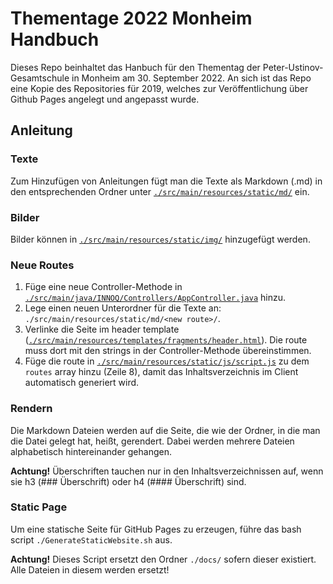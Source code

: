 # Thementage 2022 Monheim Handbuch

Dieses Repo beinhaltet das Hanbuch für den Thementag der Peter-Ustinov-Gesamtschule in Monheim am 30. September 2022.
An sich ist das Repo eine Kopie des Repositories für 2019, welches zur Veröffentlichung über Github Pages angelegt und angepasst wurde.


## Anleitung

### Texte
Zum Hinzufügen von Anleitungen fügt man die Texte als Markdown (.md) in den entsprechenden Ordner unter [`./src/main/resources/static/md/`](./src/main/resources/static/md/) ein.

### Bilder
Bilder können in [`./src/main/resources/static/img/`](./src/main/resources/static/img/) hinzugefügt werden.

### Neue Routes
1. Füge eine neue Controller-Methode in [`./src/main/java/INNOQ/Controllers/AppController.java`](./src/main/java/INNOQ/Controllers/AppController.java)
   hinzu.
2. Lege einen neuen Unterordner für die Texte an: `./src/main/resources/static/md/<new route>/`.
3. Verlinke die Seite im header template ([`./src/main/resources/templates/fragments/header.html`](./src/main/resources/templates/fragments/header.html)).
   Die route muss dort mit den strings in der Controller-Methode übereinstimmen.
4. Füge die route in [`./src/main/resources/static/js/script.js`](./src/main/resources/static/js/script.js) zu dem `routes` array hinzu (Zeile 8), damit
   das Inhaltsverzeichnis im Client automatisch generiert wird.

### Rendern
Die Markdown Dateien werden auf die Seite, die wie der Ordner, in die man die Datei gelegt hat, heißt, gerendert. Dabei werden mehrere Dateien alphabetisch hintereinander gehangen. 

**Achtung!** Überschriften tauchen nur in den Inhaltsverzeichnissen auf, wenn sie h3 (### Überschrift) oder h4 (#### Überschrift) sind.


### Static Page
Um eine statische Seite für GitHub Pages zu erzeugen, führe das bash script `./GenerateStaticWebsite.sh` aus.

**Achtung!** Dieses Script ersetzt den Ordner `./docs/` sofern dieser existiert. Alle Dateien in diesem werden ersetzt!
